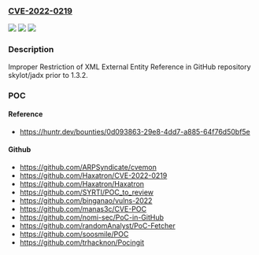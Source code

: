 ### [CVE-2022-0219](https://cve.mitre.org/cgi-bin/cvename.cgi?name=CVE-2022-0219)
![](https://img.shields.io/static/v1?label=Product&message=skylot%2Fjadx&color=blue)
![](https://img.shields.io/static/v1?label=Version&message=%3C%201.3.2%20&color=brighgreen)
![](https://img.shields.io/static/v1?label=Vulnerability&message=CWE-611%20Improper%20Restriction%20of%20XML%20External%20Entity%20Reference&color=brighgreen)

### Description

Improper Restriction of XML External Entity Reference in GitHub repository skylot/jadx prior to 1.3.2.

### POC

#### Reference
- https://huntr.dev/bounties/0d093863-29e8-4dd7-a885-64f76d50bf5e

#### Github
- https://github.com/ARPSyndicate/cvemon
- https://github.com/Haxatron/CVE-2022-0219
- https://github.com/Haxatron/Haxatron
- https://github.com/SYRTI/POC_to_review
- https://github.com/binganao/vulns-2022
- https://github.com/manas3c/CVE-POC
- https://github.com/nomi-sec/PoC-in-GitHub
- https://github.com/randomAnalyst/PoC-Fetcher
- https://github.com/soosmile/POC
- https://github.com/trhacknon/Pocingit

